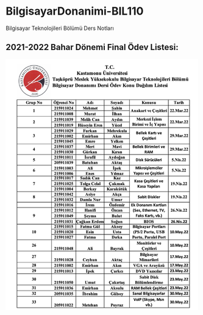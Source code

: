 # BilgisayarDonanimi-BIL110
Bilgisayar Teknolojileri Bölümü Ders Notları

## 2021-2022 Bahar Dönemi Final Ödev Listesi:


![Ödev Listesi](figure1.png "Ödev Listesi")

